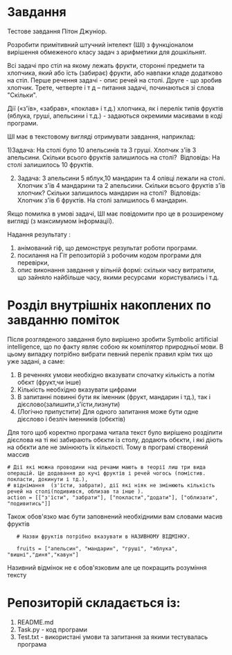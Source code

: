 

# Завдання 
Тестове завдання Пітон Джуніор.

Розробити примітивний штучний інтелект (ШІ) з функціоналом вирішення обмеженого класу задач з арифметики для дошкільнят.

Всі задачі про стіл на якому лежать фрукти, сторонні предмети та хлопчика, який або їсть (забирає) фрукти, або навпаки кладе додатково на стіл.
Перше речення задачі - опис речей на столі. 
Друге - що зробив хлопчик. 
Трете, четверте і т д – питання задачі, починаються зі слова "Скільки".

Дії («з'їв», «забрав», «поклав» і т.д.) хлопчика, як і перелік типів фруктів (яблука, груші, апельсини і т.д.) - задаються окремими масивами в коді програми.

ШІ має в текстовому вигляді отримувати завдання, наприклад:  

1)Задача: На столі було 10 апельсинів та 3 груші. Хлопчик з'їв 3 апельсини. Скільки всього фруктів залишилось на столі? 
Відповідь: На столі залишилось 10 фруктів.

2) Задача: 3 апельсини 5 яблук,10 мандарин та 4 олівці лежали на столі. Хлопчик з'їв 4 мандарини та 2 апельсини. Скільки всього фруктів з'їв хлопчик? Скільки залишилось мандарин на столі? 
Відповідь: Хлопчик з'їв 6 фруктів. На столі залишилось 6 мандарин.



Якщо помилка в умові задачі, ШІ має повідомити про це в розширеному вигляді (з максимумом інформації).



Надання результату :
1) анімований гіф, що демонструє результат роботи програми.
2) посилання на Гіт репозиторій з робочим кодом програми для перевірки, 
3) опис виконання завдання у вільній формі: скільки часу витратили, що зайняло найбільше часу, якими ресурсами  користувались і т.д.

# Розділ внутрішніх накоплених по завданню поміток 

Після розгляденого завдання було вирішено зробити Symbolic artificial intelligence, що по факту являє собою як компілятор природньої мови.
В цьому випадку потрібно вибрати певний перелік правил крім тих що уже задані, а саме: 
   1) В реченнях умови необхідно вказувати спочатку кількість а потім обєкт (фрукт,чи інше) 
   2) Кількість необхідно вказувати цифрами
   3) В запитанні повинні бути як іменник (фрукт, мандарин і тд.), так і дієслово(залишити,з'їсти,лизнути)
   4) (Логічно припустити) Для одного запитання може бути одне дієслово і безліч іменників (обєктів) 
 
Для того щоб коректно програма читала текст було вирішено розділити дієслова на ті які забирають обєкти із столу, додають обєкти, і які діють на обєкти але не змінюють їх кількості.
Тому в програмі створений массив 
```//python 
# Дії які можна проводини над речами мають в теорії лиш три вида операцій. Це додавання до кучі фруктів і речей чогось (помістив. покласти, докинути і тд.), 
# віднімання  (з'їсти, забрати), дії які ніяк не змінюють кількість речей на столі(подивився, облизав та інше ).
action = [["з'їсти", "забрати"], ["покласти","додати"], ["облизати", "подивитись"]]

```

Також обов'язко має бути заповнений необхідними вам словами масив фруктів
 ```//python 
    # Назви фруктів потрібно вказувати в НАЗИВНОМУ ВІДМІНКУ.

    fruits = ["апельсин", "мандарин", "груші", "яблука", "вишні","диня","кавун"]
 ```
Називний відмінок не є обов'язковим але це покращить розуміння тексту



# Репозиторій складається із:
   1) README.md 
   2) Task.py - код програми
   3) Test.txt - використані умови та запитання за якими тестувалась програма
 